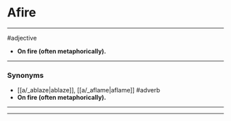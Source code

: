 # Afire
---
#adjective
- **On fire (often metaphorically).**
---
### Synonyms
- [[a/_ablaze|ablaze]], [[a/_aflame|aflame]]
#adverb
- **On fire (often metaphorically).**
---
---
